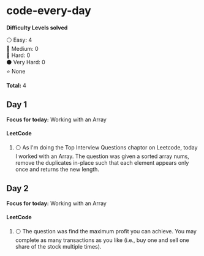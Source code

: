 # code-every-day

__Difficulty Levels solved__
 
 :white_circle: Easy: 4  
 :large_blue_circle: Medium: 0  
 :red_circle: Hard: 0  
 :black_circle: Very Hard: 0  
 :star: None

 __Total:__ 4


<!-- --------------------------------------------------------------------------------------------------------------------- -->
## Day 1
__Focus for today:__ Working with an Array

#### LeetCode
1. :white_circle: As I'm doing the Top Interview Questions chaptor on Leetcode, today I worked with an Array. The question was given a sorted array nums, remove the duplicates in-place such that each element appears only once and returns the new length.

<!-- --------------------------------------------------------------------------------------------------------------------- -->
<!-- --------------------------------------------------------------------------------------------------------------------- -->
## Day 2
__Focus for today:__ Working with an Array

#### LeetCode
1. :white_circle: The question was find the maximum profit you can achieve. You may complete as many transactions as you like (i.e., buy one and sell one share of the stock multiple times).

<!-- --------------------------------------------------------------------------------------------------------------------- -->
